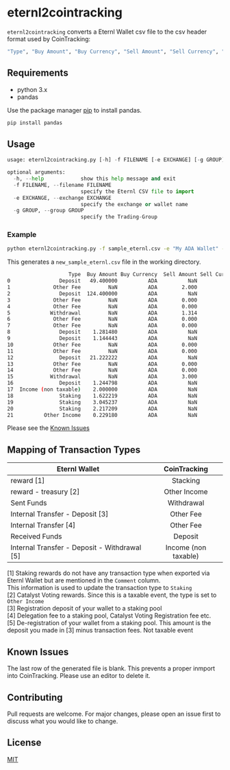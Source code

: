# eternl2cointracking

`eternl2cointracking` converts a Eternl Wallet csv file to the csv header format used by CoinTracking:

```bash
"Type", "Buy Amount", "Buy Currency", "Sell Amount", "Sell Currency", "Fee", "Fee Currency", "Exchange", "Trade-Group", "Comment", "Date"
```

## Requirements

* python 3.x
* pandas

Use the package manager [pip](https://pip.pypa.io/en/stable/) to install pandas.

```bash
pip install pandas
```

## Usage

```python
usage: eternl2cointracking.py [-h] -f FILENAME [-e EXCHANGE] [-g GROUP]

optional arguments:
  -h, --help            show this help message and exit
  -f FILENAME, --filename FILENAME
                        specify the Eternl CSV file to import
  -e EXCHANGE, --exchange EXCHANGE
                        specify the exchange or wallet name
  -g GROUP, --group GROUP
                        specify the Trading-Group
```

### Example

```bash
python eternl2cointracking.py -f sample_eternl.csv -e "My ADA Wallet" -g Hodl
```

This generates a `new_sample_eternl.csv` file in the working directory.

```bash
                    Type  Buy Amount Buy Currency  Sell Amount Sell Currency  ...       Exchange Trade-Group                                       Comment                 Date                                              Tx-ID
0                Deposit   49.400000          ADA          NaN           ADA  ...  My ADA Wallet        Hodl                                           NaN  2021-02-09 09:28:53  ec103814b9ccb1e305ce20d6a25e681d3735d2301d5bb6...
1              Other Fee         NaN          ADA        2.000           ADA  ...  My ADA Wallet        Hodl                                           NaN  2021-02-09 09:38:46  a079d8358d3ac98d677f6cecd8cb2b408764eb48db7bdb...
2                Deposit  124.400000          ADA          NaN           ADA  ...  My ADA Wallet        Hodl                                           NaN  2021-02-13 08:05:14  f814c0c628e33c61136313108310de24854b5ca092e1be...
3              Other Fee         NaN          ADA        0.000           ADA  ...  My ADA Wallet        Hodl                                           NaN  2021-05-27 20:22:51  1faddee7abf6464ca9af8cd34315c15ab78b8e221d279a...
4              Other Fee         NaN          ADA        0.000           ADA  ...  My ADA Wallet        Hodl                                           NaN  2021-06-04 22:22:59  deeb2a18d0f080de19f75a3eb5e2d60b9d563411d0f717...
5             Withdrawal         NaN          ADA        1.314           ADA  ...  My ADA Wallet        Hodl                                           NaN  2021-06-05 06:37:45  99772ea457b2e73c156f30f655f0df9709e94282afd844...
6              Other Fee         NaN          ADA        0.000           ADA  ...  My ADA Wallet        Hodl                                           NaN  2021-07-09 06:58:31  252c4e6d7fac658030b7d50b17e78eca442e7a6327f7cd...
7              Other Fee         NaN          ADA        0.000           ADA  ...  My ADA Wallet        Hodl                                           NaN  2021-09-01 17:41:27  46b6004456774e8a9e507744751b57812223298a3336ae...
8                Deposit    1.281480          ADA          NaN           ADA  ...  My ADA Wallet        Hodl                                           NaN  2021-09-12 08:40:54  e9fa9496237fc419e5882ea77302b7cb8f659c78426425...
9                Deposit    1.144443          ADA          NaN           ADA  ...  My ADA Wallet        Hodl                                           NaN  2021-09-12 08:41:26  e434f19c80adc3a1fb88417b3c5cac93c099297be60c85...
10             Other Fee         NaN          ADA        0.000           ADA  ...  My ADA Wallet        Hodl                                           NaN  2021-11-28 11:48:29  3f8fef1f6904ed356b02f30d2a345c91242dc56bf10d93...
11             Other Fee         NaN          ADA        0.000           ADA  ...  My ADA Wallet        Hodl                                           NaN  2022-01-22 09:44:57  8f08a193962dcceb82f0e03035ea703480ed43f460b513...
12               Deposit   21.222222          ADA          NaN           ADA  ...  My ADA Wallet        Hodl                                           NaN  2022-01-25 08:44:13  b1d55664fdc47b5275bc092972156dca436b80bb0aab04...
13             Other Fee         NaN          ADA        0.000           ADA  ...  My ADA Wallet        Hodl                                           NaN  2022-02-09 20:57:10  9c0135a6c1819e5eacb53313e6ddc596a9a5f5ea9201e8...
14             Other Fee         NaN          ADA        0.000           ADA  ...  My ADA Wallet        Hodl                                           NaN  2022-02-14 23:12:43  91c0410db1cbcd5d8e601da08122cdcb0e7b1180f388f0...
15            Withdrawal         NaN          ADA        3.000           ADA  ...  My ADA Wallet        Hodl                                           NaN  2022-03-02 07:00:02  d59d5a2b9fc1a9366529fe8fc23b923b0352b376179908...
16               Deposit    1.244798          ADA          NaN           ADA  ...  My ADA Wallet        Hodl                                           NaN  2022-03-02 07:03:50  597a6a1dbf242bab42536b4e39b573add74ad00a3b217f...
17  Income (non taxable)    2.000000          ADA          NaN           ADA  ...  My ADA Wallet        Hodl                                           NaN  2022-06-14 22:04:55  49d79c33ec7dbc0a37de70f8602f2f363a9e7972008416...
18               Staking    1.622219          ADA          NaN           ADA  ...  My ADA Wallet        Hodl  reward - epoch: earned: 248 - spendable: 250  2021-02-24 22:44:52                                                NaN
19               Staking    3.045237          ADA          NaN           ADA  ...  My ADA Wallet        Hodl  reward - epoch: earned: 249 - spendable: 251  2021-03-01 22:44:52                                                NaN
20               Staking    2.217209          ADA          NaN           ADA  ...  My ADA Wallet        Hodl  reward - epoch: earned: 250 - spendable: 252  2021-03-06 22:44:52                                                NaN
21          Other Income    0.229180          ADA          NaN           ADA  ...  My ADA Wallet        Hodl             reward - treasury: spendable: 279  2021-07-19 23:44:52                                                NaN
```

Please see the [Known Issues](#Known-Issues)

## Mapping of Transaction Types

| Eternl Wallet                               | CoinTracking              |
|---------------------------------------------|:-------------------------:|
| reward [1]                                  | Stacking                  |
| reward - treasury [2]                       | Other Income              |
| Sent Funds                                  | Withdrawal                |
| Internal Transfer - Deposit [3]             | Other Fee                 |
| Internal Transfer [4]                       | Other Fee                 |
| Received Funds                              | Deposit                   |
| Internal Transfer - Deposit - Withdrawal [5]| Income (non taxable)      |

  [1] Staking rewards do not have any transaction type when exported via Eternl Wallet but are mentioned in the `Comment` column.  
      This information is used to update the transaction type to `Staking`  
  [2] Catalyst Voting rewards. Since this is a taxable event, the type is set to `Other Income`  
  [3] Registration deposit of your wallet to a staking pool  
  [4] Delegation fee to a staking pool, Catalyst Voting Registration fee etc.  
  [5] De-registration of your wallet from a staking pool. This amount is the deposit you made in [3] minus transaction fees. Not taxable event  

## Known Issues

The last row of the generated file is blank. This prevents a proper inmport into CoinTracking.
Please use an editor to delete it.

## Contributing

Pull requests are welcome. For major changes, please open an issue first to discuss what you would like to change.

## License

[MIT](https://choosealicense.com/licenses/mit/)
